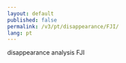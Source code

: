 ```yaml
---
layout: default
published: false
permalink: /v3/pt/disappearance/FJI/
lang: pt
---
```


disappearance analysis FJI
